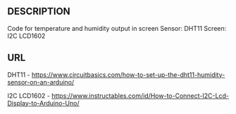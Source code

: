 ## DESCRIPTION

Code for temperature and humidity output in screen
Sensor: DHT11
Screen: I2C LCD1602

## URL

DHT11 - https://www.circuitbasics.com/how-to-set-up-the-dht11-humidity-sensor-on-an-arduino/

I2C LCD1602 - https://www.instructables.com/id/How-to-Connect-I2C-Lcd-Display-to-Arduino-Uno/

